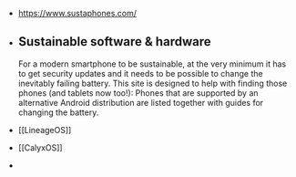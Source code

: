 - https://www.sustaphones.com/
- ## Sustainable software & hardware
  
  For a modern smartphone to be sustainable, at the very minimum it has to get security updates and it needs to be possible to change the inevitably failing battery. This site is designed to help with finding those phones (and tablets now too!): Phones that are supported by an alternative Android distribution are listed together with guides for changing the battery.
- [[LineageOS]]
- [[CalyxOS]]
-